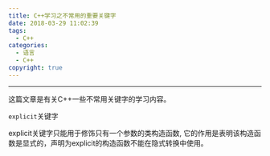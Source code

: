 ```yaml
---
title: C++学习之不常用的重要关键字
date: 2018-03-29 11:02:39
tags:
  - C++
categories: 
  - 语言
  - C++
copyright: true
---
```


-----

这篇文章是有关C++一些不常用关键字的学习内容。

<!---more-->

`explicit`关键字

explicit关键字只能用于修饰只有一个参数的类构造函数, 它的作用是表明该构造函数是显式的，声明为explicit的构造函数不能在隐式转换中使用。


